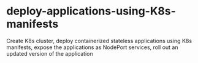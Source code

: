 # deploy-applications-using-K8s-manifests
Create K8s cluster, deploy containerized stateless applications using K8s manifests, expose the applications as NodePort services, roll out an updated version of the application
